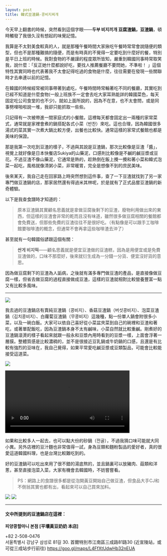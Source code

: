 ```yaml
---
layout: post
title: 韓式豆渣鍋-콩비지찌개
---
```


今天早上翻書的時候，突然看到這個字眼——**두부 비지끼개 豆腐渣鍋，豆渣鍋**，頓時觸發了我很久沒有想起的味覺記憶。

我算是不太對美食較真的人，就是那種午餐時間大家揪吃午餐時常常會說隨便的類型，但也不是那種難搞的隨便，而是有時真的不覺得一定要吃到什麼好的餐，特別是平日上班的時候。我對食物的不嚴謹的程度眾所皆知，嚴重到韓國同事時常取笑我，說什麼：「反正她什麼都說好吃，要找人推薦餐廳不要問她，不準啦！ 」這個特性其實同時也代表著我不太會記得吃過的食物是什麼，往往需要在發現一些關聯時才去串連以前的記憶。

在韓國的時候經常被同事帶著到處吃，午餐時間時常輪著吃不同的餐廳，其實吃到已經不知道是什麼食物(一般上班族不一定會去吃大家耳熟能詳的韓國菜色，每天固定吃公司食堂的也不少)，就如上面所說的，因為不在意，也不太會問，或是同事劈哩啪啦說一堆，我卻只能抓取一些些。

只記得有一次被帶進一間家庭式的小餐館，這裡每天都會固定出一兩種的家常菜式，通常就是家裡會煮的鍋搭配各式小菜（반찬）來吃。這也合理，因為韓國很多湯式的菜其實一次煮大鍋比較方便，出餐也比較快。通常這樣的家常式餐館也都是美味的保證。

那是我第一次吃到豆渣的樣子，不過與其說是豆渣鍋，那次比較像是豆渣「醬」，視覺上就好像是日本快餐店Sukiya的山藥泥，口感則比較像是不鹹的鹹豆漿或豆花。不過豆渣不像山藥泥，它通常是熱的，趁熱倒在飯上攪一攪和著小菜和韓式泡菜一起吃，風格就像清粥小菜，非常暖胃，完全是想像不到的庶民美味。



後來某天，我自己走在回家路上時突然想到這件事，查了一下豆渣就找到了另一家專門做豆渣鍋的店，那家居然還有得過米其林呢，於是就有了正式品嘗豆渣鍋的新奇體驗。

以下是我查食譜時才知道的：

> 原本豆渣鍋其實顧名思義就是拿做豆腐後剩下的豆渣，廢物利用做出來的東西，但這樣的豆渣會非常的乾而且沒有味道，雖然很多做豆腐相關的餐館都會免費送，但那些免費的豆渣往往不是很好吃。（有點像是可以跟手工咖啡館要咖啡渣的概念，但通常不會再拿這些咖啡渣去沖了）

甚至就有一句韓國俗諺跟這個有關：

> **싼게 비지떡**——顧名思義就是便宜豆渣做的豆渣糕，因為是用便宜或是免費豆渣做的，口味不那麼好，後來就衍生成為一分錢一分貨、便宜沒好貨的意思。

因為做豆腐剩下的豆渣為人詬病，之後就有滿多專門做豆渣的產品，是直接像做豆腐一樣，但省去做豆腐的過程直接做成豆渣，這樣的豆渣就相對比較營養豐富一點又有比較多風味。

---
![](/assets/img/biji/IMG-7361.jpg) 

我去過的豆渣鍋店有賣純豆渣鍋（콩비지）、香菇豆渣鍋（버섯콩비지）、泡菜豆渣鍋（김치콩비지）、白蘿蔔豆渣鍋（무콩비지）這幾種，點一份單人鍋會附很多小菜，以及一碗白飯。大家可以依自己喜好從小菜盆夾菜到自己的碗裡和豆渣和著吃，或著單配飯吃，因為豆渣鍋本身不太有鹹味，小菜自然就比較重鹹。剛煮好的豆渣鍋滾燙的樣子看起來就跟一般永和豆漿內用時看到的豆漿一樣，上面會浮著一層膜。整體質感是比較濃稠的，並不是很接近豆乳鍋或牛奶鍋的口感，且還是有比較有強烈的豆味在，我自己覺得，如果平常愛吃鹹豆漿或豆類製品，可能會比較能接受這道菜。

![](/assets/img/biji/IMG-7362.jpg)

<video controls width="400">
  <source src="/assets/img/biji/IMG-3137.mp4" type="video/mp4">
  Your browser does not support the video tag.
</video>

<br/>

如果和比較多人一起去，也可以點大份的砂鍋（전골），不過我猜口味可能就大同小異。另外店裡的豆汁麵也非常值得一試，身為豆類和麵粉製品的愛好者，真的很愛這道韓國料理，也是台灣比較難吃到的。

好的豆渣鍋可以吃出來用了很不錯的湯底熬的，並且鍋裏可以放豬肉、菇類和洋蔥，甚至直接泡菜入菜，大家有機會去韓國時，不妨嘗嘗看。

> PS：網路上的食譜很多都是從泡開黃豆開始自己做豆渣，但食品大手CJ和不倒翁其實也都有出，看起來可以自己買來加料。

![](/assets/img/biji/CJ.PNG)
![](/assets/img/biji/不倒翁.PNG) 

---


#### 文中所提到的豆渣鍋店在這裡：
**피양콩할마니 본점 [平壤黃豆奶奶 本店]**

+82 2-508-0476  
서울특별시 강남구 삼성로 81길 30. 
首爾特別市江南區三成路81路30 (近宣陵站，或可從三成站步行前往)
https://goo.gl/maps/L4FfXtUdwHb32nEUA
